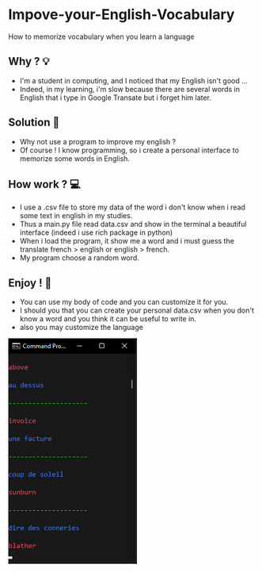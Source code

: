 # Impove-your-English-Vocabulary
How to memorize vocabulary when you learn a language 

## Why ? 💡
- I'm a student in computing, and I noticed that my English isn't good ...
- Indeed, in my learning, i'm slow because there are several words in English that i type in Google Transate but i forget him later.

## Solution 📖
- Why not use a program to improve my english ?
- Of course ! I know programming, so i create a personal interface to memorize some words in English.

## How work ? 💻
- I use a .csv file to store my data of the word i don't know when i read some text in english in my studies. 
- Thus a main.py file read data.csv and show in the terminal a beautiful interface (indeed i use rich package in python)
- When i load the program, it show me a word and i must guess the translate french > english or english > french. 
- My program choose a random word.

## Enjoy ! 🏃
- You can use my body of code and you can customize it for you.
- I should you that you can create your personal data.csv when you don't know a word and you think it can be useful to write in.
- also you may customize the language


![Alt text](https://github.com/tfeutren/Impove-your-English-Vocabulary/blob/main/terminal.png)
